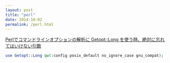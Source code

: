 ```yaml
---
layout: post
title: "perl"
date: 2014-10-02
permalink: /perl.html
---
```


[Perlでコマンドラインオプションの解析に Getopt::Long を使う時、絶対に忘れてはいけない引数](http://d.hatena.ne.jp/tagomoris/20120918/1347991165)

```perl
use Getopt::Long qw(:config posix_default no_ignore_case gnu_compat);
```
